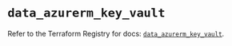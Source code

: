 # `data_azurerm_key_vault`

Refer to the Terraform Registry for docs: [`data_azurerm_key_vault`](https://registry.terraform.io/providers/hashicorp/azurerm/4.45.1/docs/data-sources/key_vault).
